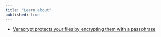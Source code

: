 ```yaml
---
title: "Learn about"
published: true
---
```

 - [Veracrypt protects your files by encrypting them with a passphrase](topics/tool-5-veracrypt/0-getting-started/3-learn.md)

